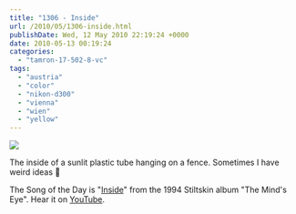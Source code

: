 ```yaml
---
title: "1306 - Inside"
url: /2010/05/1306-inside.html
publishDate: Wed, 12 May 2010 22:19:24 +0000
date: 2010-05-13 00:19:24
categories: 
  - "tamron-17-502-8-vc"
tags: 
  - "austria"
  - "color"
  - "nikon-d300"
  - "vienna"
  - "wien"
  - "yellow"
---
```

<a target="_blank" href="https://d25zfm9zpd7gm5.cloudfront.net/1200x1200/2010/20100511_164117_ps.jpg"><img src="https://d25zfm9zpd7gm5.cloudfront.net/0600x0600/2010/20100511_164117_ps.jpg" /></a>

The inside of a sunlit plastic tube hanging on a fence. Sometimes I have weird ideas 🙂

 The Song of the Day is "<a target="_blank" href="http://www.lyricsmode.com/lyrics/s/stiltskin/inside.html">Inside</a>" from the 1994 Stiltskin album "The Mind's Eye". Hear it on <a target="_blank" href="http://www.youtube.com/watch?v=tYkeeAVXD78">YouTube</a>.
